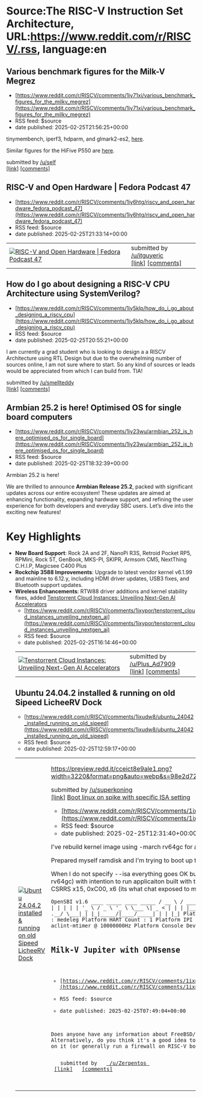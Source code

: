 # Source:The RISC-V Instruction Set Architecture, URL:https://www.reddit.com/r/RISCV/.rss, language:en

## Various benchmark figures for the Milk-V Megrez
 - [https://www.reddit.com/r/RISCV/comments/1iy71xi/various_benchmark_figures_for_the_milkv_megrez](https://www.reddit.com/r/RISCV/comments/1iy71xi/various_benchmark_figures_for_the_milkv_megrez)
 - RSS feed: $source
 - date published: 2025-02-25T21:56:25+00:00

<!-- SC_OFF --><div class="md"><p>tinymembench, iperf3, hdparm, and glmark2-es2, <a href="https://gist.github.com/faried/2afc2f69a509b63f5791d19a91ddab31">here</a>.</p> <p>Similar figures for the HiFive P550 are <a href="https://github.com/geerlingguy/sbc-reviews/issues/65">here</a>.</p> </div><!-- SC_ON --> &#32; submitted by &#32; <a href="https://www.reddit.com/user/self"> /u/self </a> <br/> <span><a href="https://www.reddit.com/r/RISCV/comments/1iy71xi/various_benchmark_figures_for_the_milkv_megrez/">[link]</a></span> &#32; <span><a href="https://www.reddit.com/r/RISCV/comments/1iy71xi/various_benchmark_figures_for_the_milkv_megrez/">[comments]</a></span>

## RISC-V and Open Hardware | Fedora Podcast 47
 - [https://www.reddit.com/r/RISCV/comments/1iy6htg/riscv_and_open_hardware_fedora_podcast_47](https://www.reddit.com/r/RISCV/comments/1iy6htg/riscv_and_open_hardware_fedora_podcast_47)
 - RSS feed: $source
 - date published: 2025-02-25T21:33:14+00:00

<table> <tr><td> <a href="https://www.reddit.com/r/RISCV/comments/1iy6htg/riscv_and_open_hardware_fedora_podcast_47/"> <img src="https://b.thumbs.redditmedia.com/8djb_UZeqxBUfkWM4WoJxFRG6AQTs_qOAHT3qfZhMMo.jpg" alt="RISC-V and Open Hardware | Fedora Podcast 47" title="RISC-V and Open Hardware | Fedora Podcast 47" /> </a> </td><td> &#32; submitted by &#32; <a href="https://www.reddit.com/user/itguyeric"> /u/itguyeric </a> <br/> <span><a href="/r/Fedora/comments/1iy6gra/riscv_and_open_hardware_fedora_podcast_47/">[link]</a></span> &#32; <span><a href="https://www.reddit.com/r/RISCV/comments/1iy6htg/riscv_and_open_hardware_fedora_podcast_47/">[comments]</a></span> </td></tr></table>

## How do I go about designing a RISC-V CPU Architecture using SystemVerilog?
 - [https://www.reddit.com/r/RISCV/comments/1iy5klp/how_do_i_go_about_designing_a_riscv_cpu](https://www.reddit.com/r/RISCV/comments/1iy5klp/how_do_i_go_about_designing_a_riscv_cpu)
 - RSS feed: $source
 - date published: 2025-02-25T20:55:21+00:00

<!-- SC_OFF --><div class="md"><p>I am currently a grad student who is looking to design a a RISCV Architecture using RTL Design but due to the overwhelming number of sources online, I am not sure where to start. So any kind of sources or leads would be appreciated from which I can build from. TIA!</p> </div><!-- SC_ON --> &#32; submitted by &#32; <a href="https://www.reddit.com/user/smellteddy"> /u/smellteddy </a> <br/> <span><a href="https://www.reddit.com/r/RISCV/comments/1iy5klp/how_do_i_go_about_designing_a_riscv_cpu/">[link]</a></span> &#32; <span><a href="https://www.reddit.com/r/RISCV/comments/1iy5klp/how_do_i_go_about_designing_a_riscv_cpu/">[comments]</a></span>

## Armbian 25.2 is here! Optimised OS for single board computers
 - [https://www.reddit.com/r/RISCV/comments/1iy23wu/armbian_252_is_here_optimised_os_for_single_board](https://www.reddit.com/r/RISCV/comments/1iy23wu/armbian_252_is_here_optimised_os_for_single_board)
 - RSS feed: $source
 - date published: 2025-02-25T18:32:39+00:00

<!-- SC_OFF --><div class="md"><p>Armbian 25.2 is here!</p> <p>We are thrilled to announce <strong>Armbian Release 25.2</strong>, packed with significant updates across our entire ecosystem! These updates are aimed at enhancing functionality, expanding hardware support, and refining the user experience for both developers and everyday SBC users. Let’s dive into the exciting new features!</p> <h1>Key Highlights</h1> <ul> <li><strong>New Board Support</strong>: Rock 2A and 2F, NanoPi R3S, Retroid Pocket RP5, RPMini, Rock 5T, GenBook, MKS-PI, SKIPR, Armsom CM5, NextThing C.H.I.P, Magicsee C400 Plus</li> <li><strong>Rockchip 3588 Improvements</strong>: Upgrade to latest vendor kernel v6.1.99 and mainline to 6.12.y, including HDMI driver updates, USB3 fixes, and Bluetooth support updates.</li> <li><strong>Wireless Enhancements</strong>: RTW88 driver additions and kernel stability fixes, added <a href="https://github.com/armbian/armbian.github.io/actions/workflows/usb-wireless-autotest.yml

## Tenstorrent Cloud Instances: Unveiling Next-Gen AI Accelerators
 - [https://www.reddit.com/r/RISCV/comments/1ixypor/tenstorrent_cloud_instances_unveiling_nextgen_ai](https://www.reddit.com/r/RISCV/comments/1ixypor/tenstorrent_cloud_instances_unveiling_nextgen_ai)
 - RSS feed: $source
 - date published: 2025-02-25T16:14:46+00:00

<table> <tr><td> <a href="https://www.reddit.com/r/RISCV/comments/1ixypor/tenstorrent_cloud_instances_unveiling_nextgen_ai/"> <img src="https://external-preview.redd.it/P1YwcyZynJpapFH4bZM7W-tSS_NnrRPX5GcuVzIrSfc.jpg?width=640&amp;crop=smart&amp;auto=webp&amp;s=052cf1b2bf5acdf41f10f27587f4bb6bd5fa285d" alt="Tenstorrent Cloud Instances: Unveiling Next-Gen AI Accelerators" title="Tenstorrent Cloud Instances: Unveiling Next-Gen AI Accelerators" /> </a> </td><td> &#32; submitted by &#32; <a href="https://www.reddit.com/user/Plus_Ad7909"> /u/Plus_Ad7909 </a> <br/> <span><a href="https://www.koyeb.com/blog/tenstorrent-cloud-instances-unveiling-next-gen-ai-accelerators">[link]</a></span> &#32; <span><a href="https://www.reddit.com/r/RISCV/comments/1ixypor/tenstorrent_cloud_instances_unveiling_nextgen_ai/">[comments]</a></span> </td></tr></table>

## Ubuntu 24.04.2 installed & running on old Sipeed LicheeRV Dock
 - [https://www.reddit.com/r/RISCV/comments/1ixudw8/ubuntu_24042_installed_running_on_old_sipeed](https://www.reddit.com/r/RISCV/comments/1ixudw8/ubuntu_24042_installed_running_on_old_sipeed)
 - RSS feed: $source
 - date published: 2025-02-25T12:59:17+00:00

<table> <tr><td> <a href="https://www.reddit.com/r/RISCV/comments/1ixudw8/ubuntu_24042_installed_running_on_old_sipeed/"> <img src="https://b.thumbs.redditmedia.com/LTzpNOMdoDIVwS7rj7ZwC3xMdJVZfeug4kpNIhSjhQA.jpg" alt="Ubuntu 24.04.2 installed &amp; running on old Sipeed LicheeRV Dock" title="Ubuntu 24.04.2 installed &amp; running on old Sipeed LicheeRV Dock" /> </a> </td><td> <!-- SC_OFF --><div class="md"><p><a href="https://preview.redd.it/cceict8e9ale1.png?width=3220&amp;format=png&amp;auto=webp&amp;s=98e2d72dfaabcb56b43023c36a300236080894de">https://preview.redd.it/cceict8e9ale1.png?width=3220&amp;format=png&amp;auto=webp&amp;s=98e2d72dfaabcb56b43023c36a300236080894de</a></p> </div><!-- SC_ON --> &#32; submitted by &#32; <a href="https://www.reddit.com/user/superkoning"> /u/superkoning </a> <br/> <span><a href="https://www.reddit.com/r/RISCV/comments/1ixudw8/ubuntu_24042_installed_running_on_old_sipeed/">[link]</a></span> &#32; <span><a href="https://www.reddit.com/r/RISCV/comme

## Boot linux on spike with specific ISA setting
 - [https://www.reddit.com/r/RISCV/comments/1ixtvw9/boot_linux_on_spike_with_specific_isa_setting](https://www.reddit.com/r/RISCV/comments/1ixtvw9/boot_linux_on_spike_with_specific_isa_setting)
 - RSS feed: $source
 - date published: 2025-02-25T12:31:40+00:00

<!-- SC_OFF --><div class="md"><p>I&#39;ve rebuild kernel image using -march rv64gc for all components (not sure if it&#39;s needed)</p> <p>Prepared myself ramdisk and I&#39;m trying to boot up the linux image on spike.</p> <p>When I do not specify --isa everything goes OK but whey I try to specify certain setting (in this case rv64gc) with intention to run applicaiton built with the same -march flag I&#39;m getitng kernel panic on CSRRS x15, 0xC00, x6 (its what chat exposed to me, havent verified it myself)</p> <pre><code>OpenSBI v1.6 ____ _____ ____ _____ / __ \ / ____| _ \_ _| | | | |_ __ ___ _ __ | (___ | |_) || | | | | | &#39;_ \ / _ \ &#39;_ \ \___ \| _ &lt; | | | |__| | |_) | __/ | | |____) | |_) || |_ \____/| .__/ \___|_| |_|_____/|____/_____| | | |_| Platform Name : ucbbar,spike-bare Platform Features : medeleg Platform HART Count : 1 Platform IPI Device : aclint-mswi Platform Timer Device : aclint-mtimer @ 10000000Hz Platform Console Device : uart8250 Platform HSM Device : 

## Milk-V Jupiter with OPNsense
 - [https://www.reddit.com/r/RISCV/comments/1ixpq21/milkv_jupiter_with_opnsense](https://www.reddit.com/r/RISCV/comments/1ixpq21/milkv_jupiter_with_opnsense)
 - RSS feed: $source
 - date published: 2025-02-25T07:49:04+00:00

<!-- SC_OFF --><div class="md"><p>Does anyone have any information about FreeBSD/OPNsense support on the MilkV Jupiter board? Alternatively, do you think it&#39;s a good idea to try to port to this platform and run a firewall on it (or generally run a firewall on RISC-V boards)?</p> </div><!-- SC_ON --> &#32; submitted by &#32; <a href="https://www.reddit.com/user/Zerpentos"> /u/Zerpentos </a> <br/> <span><a href="https://www.reddit.com/r/RISCV/comments/1ixpq21/milkv_jupiter_with_opnsense/">[link]</a></span> &#32; <span><a href="https://www.reddit.com/r/RISCV/comments/1ixpq21/milkv_jupiter_with_opnsense/">[comments]</a></span>

